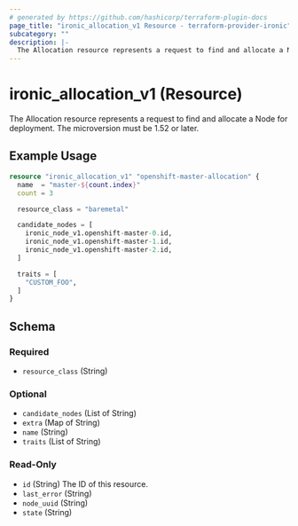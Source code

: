 ```yaml
---
# generated by https://github.com/hashicorp/terraform-plugin-docs
page_title: "ironic_allocation_v1 Resource - terraform-provider-ironic"
subcategory: ""
description: |-
  The Allocation resource represents a request to find and allocate a Node for deployment. The microversion must be 1.52 or later.
---
```


# ironic_allocation_v1 (Resource)

The Allocation resource represents a request to find and allocate a Node for deployment. The microversion must be 1.52 or later.

## Example Usage

```terraform
resource "ironic_allocation_v1" "openshift-master-allocation" {
  name  = "master-${count.index}"
  count = 3

  resource_class = "baremetal"

  candidate_nodes = [
    ironic_node_v1.openshift-master-0.id,
    ironic_node_v1.openshift-master-1.id,
    ironic_node_v1.openshift-master-2.id,
  ]

  traits = [
    "CUSTOM_FOO",
  ]
}
```

<!-- schema generated by tfplugindocs -->
## Schema

### Required

- `resource_class` (String)

### Optional

- `candidate_nodes` (List of String)
- `extra` (Map of String)
- `name` (String)
- `traits` (List of String)

### Read-Only

- `id` (String) The ID of this resource.
- `last_error` (String)
- `node_uuid` (String)
- `state` (String)
